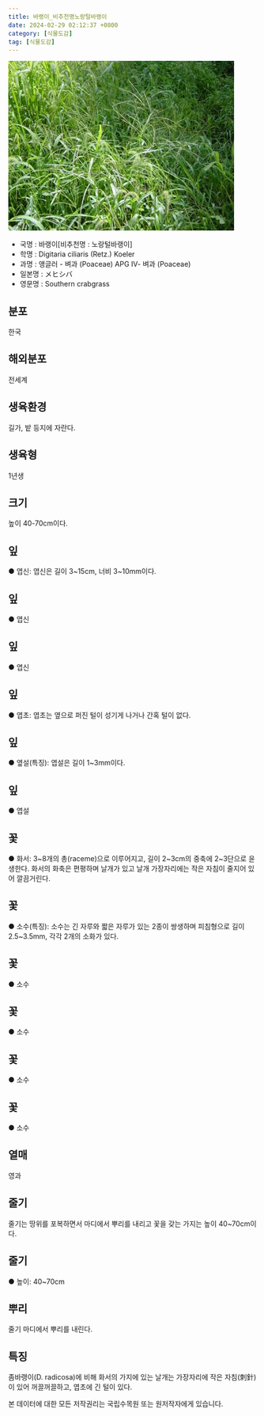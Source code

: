 ```yaml
---
title: 바랭이_비추천명노랑털바랭이
date: 2024-02-29 02:12:37 +0800
category: [식물도감]
tag: [식물도감]
---
```




![바랭이[비추천명 : 노랑털바랭이]](/assets/img/fileUpload/plants/basic/Gramineae/Digitaria/14407/1_th2.JPG)
- 국명 : 바랭이[비추천명 : 노랑털바랭이]
- 학명 : Digitaria ciliaris (Retz.) Koeler
- 과명 : 앵글러 - 벼과 (Poaceae) APG Ⅳ- 벼과 (Poaceae)
- 일본명 : メヒシバ
- 영문명 : Southern crabgrass


## 분포
한국
## 해외분포
전세계
## 생육환경
길가, 밭 등지에 자란다.
## 생육형
1년생
## 크기
높이 40-70cm이다.
## 잎
● 엽신: 엽신은 길이 3~15cm, 너비 3~10mm이다.
## 잎
● 엽신
## 잎
● 엽신
## 잎
● 엽초: 엽초는 옆으로 퍼진 털이 성기게 나거나 간혹 털이 없다.
## 잎
● 옆설(특징): 엽설은 길이 1~3mm이다.
## 잎
● 엽설
## 꽃
● 화서: 3~8개의 총(raceme)으로 이루어지고, 길이 2~3cm의 중축에 2~3단으로 윤생한다. 화서의 화축은 편평하며 날개가 있고 날개 가장자리에는 작은 자침이 줄지어 있어 깔끔거린다.
## 꽃
● 소수(특징): 소수는 긴 자루와 짧은 자루가 있는 2종이 쌍생하며 피침형으로 길이 2.5~3.5mm, 각각 2개의 소화가 있다.
## 꽃
● 소수
## 꽃
● 소수
## 꽃
● 소수
## 꽃
● 소수
## 열매
영과
## 줄기
줄기는 땅위를 포복하면서 마디에서 뿌리를 내리고 꽃을 갖는 가지는 높이 40~70cm이다.
## 줄기
● 높이: 40~70cm
## 뿌리
줄기 마디에서 뿌리를 내린다.
## 특징
좀바랭이(D. radicosa)에 비해 화서의 가지에 있는 날개는 가장자리에 작은 자침(刺針)이 있어 꺼끌꺼끌하고, 엽초에 긴 털이 있다.






본 데이터에 대한 모든 저작권리는 국립수목원 또는 원저작자에게 있습니다.
